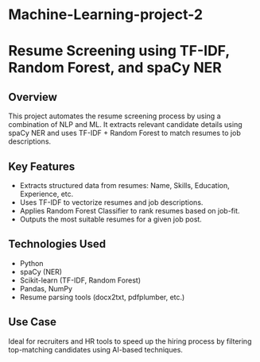 # Machine-Learning-project-2
# Resume Screening using TF-IDF, Random Forest, and spaCy NER

## Overview
This project automates the resume screening process by using a combination of NLP and ML. It extracts relevant candidate details using spaCy NER and uses TF-IDF + Random Forest to match resumes to job descriptions.

## Key Features
- Extracts structured data from resumes: Name, Skills, Education, Experience, etc.
- Uses TF-IDF to vectorize resumes and job descriptions.
- Applies Random Forest Classifier to rank resumes based on job-fit.
- Outputs the most suitable resumes for a given job post.

## Technologies Used
- Python
- spaCy (NER)
- Scikit-learn (TF-IDF, Random Forest)
- Pandas, NumPy
- Resume parsing tools (docx2txt, pdfplumber, etc.)

## Use Case
Ideal for recruiters and HR tools to speed up the hiring process by filtering top-matching candidates using AI-based techniques.
